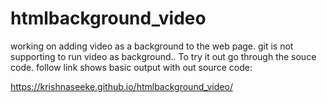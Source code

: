 # htmlbackground_video
working on adding video as a background to the web page.
git is not supporting to run video as background.. 
To try it out go through the souce code.
follow link shows basic output with out source code:


https://krishnaseeke.github.io/htmlbackground_video/
